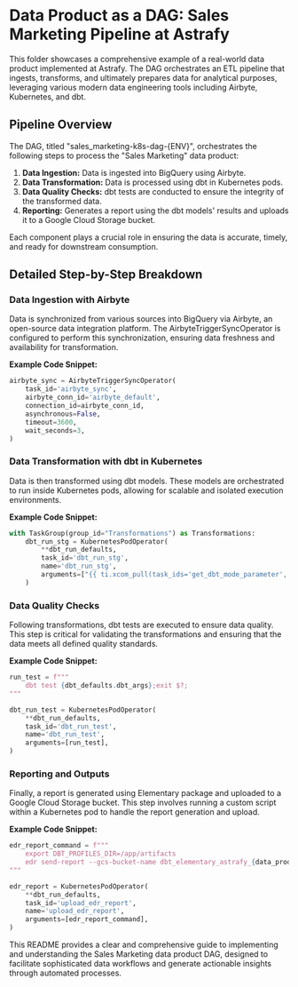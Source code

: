 # Data Product as a DAG: Sales Marketing Pipeline at Astrafy

This folder showcases a comprehensive example of a real-world data product implemented at Astrafy. The DAG orchestrates an ETL pipeline that ingests, transforms, and ultimately prepares data for analytical purposes, leveraging various modern data engineering tools including Airbyte, Kubernetes, and dbt.

## Pipeline Overview
The DAG, titled "sales_marketing-k8s-dag-{ENV}", orchestrates the following steps to process the "Sales Marketing" data product:

1. **Data Ingestion:** Data is ingested into BigQuery using Airbyte.
2. **Data Transformation:** Data is processed using dbt in Kubernetes pods.
3. **Data Quality Checks:** dbt tests are conducted to ensure the integrity of the transformed data.
4. **Reporting:** Generates a report using the dbt models' results and uploads it to a Google Cloud Storage bucket.

Each component plays a crucial role in ensuring the data is accurate, timely, and ready for downstream consumption.

## Detailed Step-by-Step Breakdown

### Data Ingestion with Airbyte
Data is synchronized from various sources into BigQuery via Airbyte, an open-source data integration platform. The AirbyteTriggerSyncOperator is configured to perform this synchronization, ensuring data freshness and availability for transformation.

**Example Code Snippet:**
```python
airbyte_sync = AirbyteTriggerSyncOperator(
    task_id='airbyte_sync',
    airbyte_conn_id='airbyte_default',
    connection_id=airbyte_conn_id,
    asynchronous=False,
    timeout=3600,
    wait_seconds=3,
)
```

### Data Transformation with dbt in Kubernetes
Data is then transformed using dbt models. These models are orchestrated to run inside Kubernetes pods, allowing for scalable and isolated execution environments.

**Example Code Snippet:**
```python
with TaskGroup(group_id="Transformations") as Transformations:
    dbt_run_stg = KubernetesPodOperator(
        **dbt_run_defaults,
        task_id='dbt_run_stg',
        name='dbt_run_stg',
        arguments=["{{ ti.xcom_pull(task_ids='get_dbt_mode_parameter', key='return_value')[0] }}"],
    )
```

### Data Quality Checks
Following transformations, dbt tests are executed to ensure data quality. This step is critical for validating the transformations and ensuring that the data meets all defined quality standards.

**Example Code Snippet:**
```python
run_test = f"""
    dbt test {dbt_defaults.dbt_args};exit $?;
"""

dbt_run_test = KubernetesPodOperator(
    **dbt_run_defaults,
    task_id='dbt_run_test',
    name='dbt_run_test',
    arguments=[run_test],
)
```

### Reporting and Outputs
Finally, a report is generated using Elementary package and uploaded to a Google Cloud Storage bucket. This step involves running a custom script within a Kubernetes pod to handle the report generation and upload.

**Example Code Snippet:**
```python
edr_report_command = f"""
    export DBT_PROFILES_DIR=/app/artifacts
    edr send-report --gcs-bucket-name dbt_elementary_astrafy_{data_product}_{ENV} 
"""

edr_report = KubernetesPodOperator(
    **dbt_run_defaults,
    task_id='upload_edr_report',
    name='upload_edr_report',
    arguments=[edr_report_command],
)
```

This README provides a clear and comprehensive guide to implementing and understanding the Sales Marketing data product DAG, designed to facilitate sophisticated data workflows and generate actionable insights through automated processes.